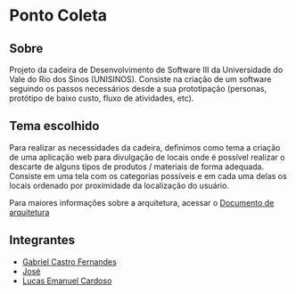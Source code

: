 # Ponto Coleta #

## Sobre ## 

Projeto da cadeira de Desenvolvimento de Software III da Universidade do Vale do Rio dos Sinos (UNISINOS). 
Consiste na criação de um software seguindo os passos necessários desde a sua prototipação (personas, protótipo de baixo custo, fluxo de atividades, etc).

## Tema escolhido ##

Para realizar as necessidades da cadeira, definimos como tema a criação de uma aplicação web para divulgação de locais onde é possível realizar o descarte de alguns tipos de produtos / materiais de forma adequada.
Consiste em uma tela com os categorias possíveis e em cada uma delas os locais ordenado por proximidade da localização do usuário.

Para maiores informações sobre a arquitetura, acessar o [Documento de arquitetura](Docs/DAS.md)

## Integrantes ##

- [Gabriel Castro Fernandes](https://github.com/gabcastro)
- [José ](https://github.com/josegsj)
- [Lucas Emanuel Cardoso](https://github.com/)